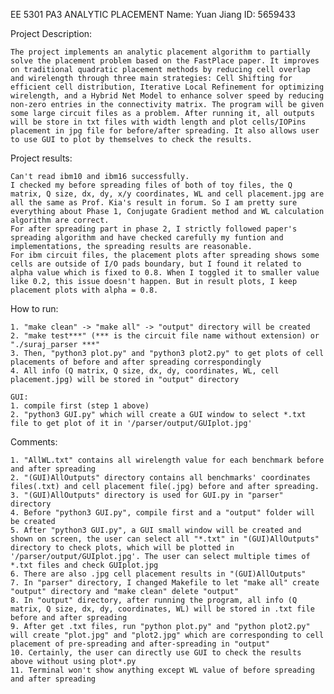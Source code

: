 EE 5301 PA3  ANALYTIC PLACEMENT
Name: Yuan Jiang
ID: 5659433

Project Description:

    The project implements an analytic placement algorithm to partially solve the placement problem based on the FastPlace paper. It improves on traditional quadratic placement methods by reducing cell overlap and wirelength through three main strategies: Cell Shifting for efficient cell distribution, Iterative Local Refinement for optimizing wirelength, and a Hybrid Net Model to enhance solver speed by reducing non-zero entries in the connectivity matrix. The program will be given some large circuit files as a problem. After running it, all outputs will be store in txt files with width length and plot cells/IOPins placement in jpg file for before/after spreading. It also allows user to use GUI to plot by themselves to check the results.

Project results:

    Can't read ibm10 and ibm16 successfully.
    I checked my before spreading files of both of toy files, the Q matrix, Q size, dx, dy, x/y coordinates, WL and cell placement.jpg are all the same as Prof. Kia's result in forum. So I am pretty sure everything about Phase 1, Conjugate Gradient method and WL calculation algorithm are correct.
    For after spreading part in phase 2, I strictly followed paper's spreading algorithm and have checked carefully my funtion and implementations, the spreading results are reasonable.
    For ibm circuit files, the placement plots after spreading shows some cells are outside of I/O pads boundary, but I found it related to alpha value which is fixed to 0.8. When I toggled it to smaller value like 0.2, this issue doesn't happen. But in result plots, I keep placement plots with alpha = 0.8.

How to run:

    1. "make clean" -> "make all" -> "output" directory will be created
    2. "make test***" (*** is the circuit file name without extension) or "./suraj_parser ***"
    3. Then, "python3 plot.py" and "python3 plot2.py" to get plots of cell placements of before and after spreading correspondingly
    4. All info (Q matrix, Q size, dx, dy, coordinates, WL, cell placement.jpg) will be stored in "output" directory
    
    GUI:
    1. compile first (step 1 above)
    2. "python3 GUI.py" which will create a GUI window to select *.txt file to get plot of it in '/parser/output/GUIplot.jpg'

Comments:

    1. "AllWL.txt" contains all wirelength value for each benchmark before and after spreading
    2. "(GUI)AllOutputs" directory contains all benchmarks' coordinates files(.txt) and cell placement file(.jpg) before and after spreading.
    3. "(GUI)AllOutputs" directory is used for GUI.py in "parser" directory
    4. Before "python3 GUI.py", compile first and a "output" folder will be created
    5. After "python3 GUI.py", a GUI small window will be created and shown on screen, the user can select all "*.txt" in "(GUI)AllOutputs" directory to check plots, which will be plotted in '/parser/output/GUIplot.jpg'. The user can select multiple times of *.txt files and check GUIplot.jpg
    6. There are also .jpg cell placement results in "(GUI)AllOutputs"
    7. In "parser" directory, I changed Makefile to let "make all" create "output" directory and "make clean" delete "output"
    8. In "output" directory, after running the program, all info (Q matrix, Q size, dx, dy, coordinates, WL) will be stored in .txt file before and after spreading
    9. After get .txt files, run "python plot.py" and "python plot2.py" will create "plot.jpg" and "plot2.jpg" which are corresponding to cell placement of pre-spreading and after-spreading in "output"
    10. Certainly, the user can directly use GUI to check the results above without using plot*.py
    11. Terminal won't show anything except WL value of before spreading and after spreading

